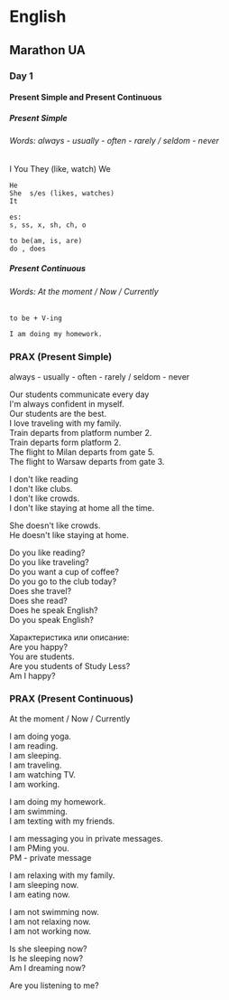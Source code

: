 ﻿# English
## Marathon UA
### Day 1

#### Present Simple and Present Continuous

##### Present Simple
###### Words:  always - usually - often - rarely / seldom - never

I 
You 
They  (like, watch)
We 

    He 
    She  s/es (likes, watches)
    It

    es:
    s, ss, x, sh, ch, o

    to be(am, is, are)
    do , does 

##### Present Continuous
###### Words: At the moment / Now / Currently

    to be + V-ing 

    I am doing my homework.  

### PRAX (Present Simple)

always - usually - often - rarely / seldom - never

Our students communicate every day   
I'm always confident in myself.     
Our students are the best.    
I love traveling with my family.    
Train departs from platform number 2.    
Train departs form platform 2.    
The flight to Milan departs from gate 5.    
The flight to Warsaw departs from gate 3.    

I don't like reading     
I don't like clubs.    
I don't like crowds.    
I don't like staying at home all the time.    

She doesn't like crowds.    
He doesn't like staying at home.    

Do you like reading?  
Do you like traveling?  
Do you want a cup of coffee?  
Do you go to the club today?  
Does she travel?  
Does she read?  
Does he speak English?  
Do you speak English?  

Характеристика или описание:  
Are you happy?  
You are students.    
Are you students of Study Less?  
Am I happy?  

### PRAX (Present Continuous)

At the moment / Now / Currently  

I am doing yoga.  
I am reading.  
I am sleeping.  
I am traveling.  
I am watching TV.  
I am working.  

I am doing my homework.  
I am swimming.  
I am texting with my friends.  

I am messaging you in private messages.  
I am PMing you.  
PM - private message

I am relaxing with my family.  
I am sleeping now.  
I am eating now.  


I am not swimming now.  
I am not relaxing now.  
I am not working now.  

Is she sleeping now?  
Is he sleeping now?  
Am I dreaming now?  

Are you listening to me?  


